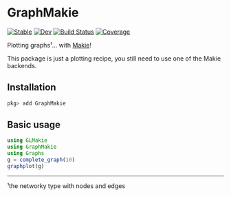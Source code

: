 # GraphMakie

[![Stable](https://img.shields.io/badge/docs-stable-blue.svg)](http://graph.makie.org/stable)
[![Dev](https://img.shields.io/badge/docs-dev-blue.svg)](http://graph.makie.org/dev/)
[![Build Status](https://github.com/MakieOrg/GraphMakie.jl/workflows/CI/badge.svg)](https://github.com/MakieOrg/GraphMakie.jl/actions)
[![Coverage](https://codecov.io/gh/MakieOrg/GraphMakie.jl/branch/master/graph/badge.svg)](https://codecov.io/gh/MakieOrg/GraphMakie.jl)

Plotting graphs¹... with [Makie](https://github.com/MakieOrg/Makie.jl)!

This package is just a plotting recipe, you still need to use one of the Makie backends.

## Installation
``` julia
pkg> add GraphMakie
```

## Basic usage
```julia
using GLMakie
using GraphMakie
using Graphs
g = complete_graph(10)
graphplot(g)
```

----------------------------
¹the networky type with nodes and edges
